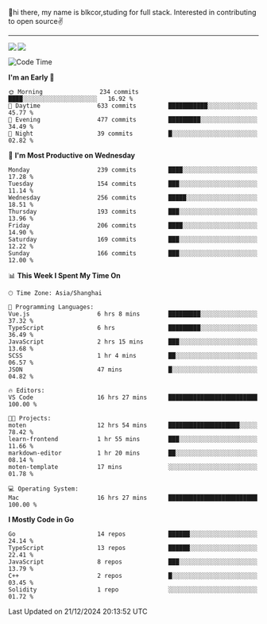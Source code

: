 👋hi there, my name is blkcor,studing for full stack.
Interested in contributing to open source✌️

<hr/>

![](https://github-readme-stats.vercel.app/api?username=blkcor)
<a href="https://github.com/blkcor/github-readme-stats">
    <img align="left" src="https://github-readme-stats.vercel.app/api/top-langs/?username=blkcor&hide=jupyter%20notebook,shaderlab,tex,c%23&langs_count=9" />
</a>


<!--START_SECTION:waka-->
![Code Time](http://img.shields.io/badge/Code%20Time-1%2C514%20hrs%2027%20mins-blue)

**I'm an Early 🐤** 

```text
🌞 Morning                234 commits         ████░░░░░░░░░░░░░░░░░░░░░   16.92 % 
🌆 Daytime                633 commits         ███████████░░░░░░░░░░░░░░   45.77 % 
🌃 Evening                477 commits         █████████░░░░░░░░░░░░░░░░   34.49 % 
🌙 Night                  39 commits          █░░░░░░░░░░░░░░░░░░░░░░░░   02.82 % 
```
📅 **I'm Most Productive on Wednesday** 

```text
Monday                   239 commits         ████░░░░░░░░░░░░░░░░░░░░░   17.28 % 
Tuesday                  154 commits         ███░░░░░░░░░░░░░░░░░░░░░░   11.14 % 
Wednesday                256 commits         █████░░░░░░░░░░░░░░░░░░░░   18.51 % 
Thursday                 193 commits         ███░░░░░░░░░░░░░░░░░░░░░░   13.96 % 
Friday                   206 commits         ████░░░░░░░░░░░░░░░░░░░░░   14.90 % 
Saturday                 169 commits         ███░░░░░░░░░░░░░░░░░░░░░░   12.22 % 
Sunday                   166 commits         ███░░░░░░░░░░░░░░░░░░░░░░   12.00 % 
```


📊 **This Week I Spent My Time On** 

```text
🕑︎ Time Zone: Asia/Shanghai

💬 Programming Languages: 
Vue.js                   6 hrs 8 mins        █████████░░░░░░░░░░░░░░░░   37.32 % 
TypeScript               6 hrs               █████████░░░░░░░░░░░░░░░░   36.49 % 
JavaScript               2 hrs 15 mins       ███░░░░░░░░░░░░░░░░░░░░░░   13.68 % 
SCSS                     1 hr 4 mins         ██░░░░░░░░░░░░░░░░░░░░░░░   06.57 % 
JSON                     47 mins             █░░░░░░░░░░░░░░░░░░░░░░░░   04.82 % 

🔥 Editors: 
VS Code                  16 hrs 27 mins      █████████████████████████   100.00 % 

🐱‍💻 Projects: 
moten                    12 hrs 54 mins      ████████████████████░░░░░   78.42 % 
learn-frontend           1 hr 55 mins        ███░░░░░░░░░░░░░░░░░░░░░░   11.66 % 
markdown-editor          1 hr 20 mins        ██░░░░░░░░░░░░░░░░░░░░░░░   08.14 % 
moten-template           17 mins             ░░░░░░░░░░░░░░░░░░░░░░░░░   01.78 % 

💻 Operating System: 
Mac                      16 hrs 27 mins      █████████████████████████   100.00 % 
```

**I Mostly Code in Go** 

```text
Go                       14 repos            ██████░░░░░░░░░░░░░░░░░░░   24.14 % 
TypeScript               13 repos            ██████░░░░░░░░░░░░░░░░░░░   22.41 % 
JavaScript               8 repos             ███░░░░░░░░░░░░░░░░░░░░░░   13.79 % 
C++                      2 repos             █░░░░░░░░░░░░░░░░░░░░░░░░   03.45 % 
Solidity                 1 repo              ░░░░░░░░░░░░░░░░░░░░░░░░░   01.72 % 
```




 Last Updated on 21/12/2024 20:13:52 UTC
<!--END_SECTION:waka-->


